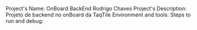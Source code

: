 Project's Name: OnBoard BackEnd Rodrigo Chaves
Project's Description: Projeto de backend no onBoard da TaqTile
Environment and tools:
Steps to run and debug:
